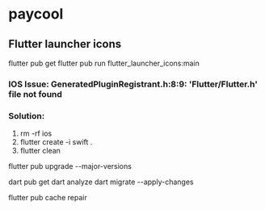 # paycool

## Flutter launcher icons
flutter pub get
flutter pub run flutter_launcher_icons:main

### IOS Issue: GeneratedPluginRegistrant.h:8:9: 'Flutter/Flutter.h' file not found
### Solution: 
1. rm -rf ios
2. flutter create -i swift .
3. flutter clean

flutter pub upgrade --major-versions

dart pub get
dart analyze
dart migrate --apply-changes


flutter pub cache repair